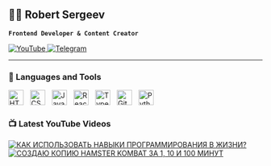 ## 👨‍💻 Robert Sergeev

**`Frontend Developer & Content Creator`**

<p align="left">
  <a href="https://www.youtube.com/@robertsergeev">
    <img alt="YouTube" title="Subscribe to my YouTube channel" src="https://custom-icon-badges.demolab.com/badge/YouTube-red.svg?logo=video&logoColor=white&style=flat-square"/>
  </a>

  <a  href="https://t.me/berloga_programmistov">
    <img alt="Telegram" title="Telegram Channel" src="https://custom-icon-badges.demolab.com/badge/Telegram-blue.svg?logo=telegram1232&logoColor=white&style=flat-square"/>
  </a> 
</p>

---

### 🧰 Languages and Tools

<img align="left" alt="HTML" width="30px" style="padding-right:10px;" src="https://cdn.jsdelivr.net/gh/devicons/devicon/icons/html5/html5-plain.svg" />
<img align="left" alt="CSS" width="30px" style="padding-right:10px;" src="https://cdn.jsdelivr.net/gh/devicons/devicon/icons/css3/css3-plain.svg" />
<img align="left" alt="JavaScript" width="30px" style="padding-right:10px;" src="https://cdn.jsdelivr.net/gh/devicons/devicon/icons/javascript/javascript-plain.svg" />
<img align="left" alt="React" width="30px" style="padding-right:10px;" src="https://cdn.jsdelivr.net/gh/devicons/devicon/icons/react/react-original.svg" />
<img align="left" alt="TypeScript" width="30px" style="padding-right:10px;" src="https://cdn.jsdelivr.net/gh/devicons/devicon/icons/typescript/typescript-plain.svg" />
<img align="left" alt="Git" width="30px" style="padding-right:10px;" src="https://cdn.jsdelivr.net/gh/devicons/devicon/icons/git/git-original.svg" />
<img align="left" alt="Python" width="30px" style="padding-right:10px;" src="https://cdn.jsdelivr.net/gh/devicons/devicon/icons/python/python-original.svg" />
<br />

#

### 📺 Latest YouTube Videos

<!-- BEGIN YOUTUBE-CARDS -->
[![КАК ИСПОЛЬЗОВАТЬ НАВЫКИ ПРОГРАММИРОВАНИЯ В ЖИЗНИ?](https://ytcards.demolab.com/?id=oHaXVYEHKRI&title=%D0%9A%D0%90%D0%9A+%D0%98%D0%A1%D0%9F%D0%9E%D0%9B%D0%AC%D0%97%D0%9E%D0%92%D0%90%D0%A2%D0%AC+%D0%9D%D0%90%D0%92%D0%AB%D0%9A%D0%98+%D0%9F%D0%A0%D0%9E%D0%93%D0%A0%D0%90%D0%9C%D0%9C%D0%98%D0%A0%D0%9E%D0%92%D0%90%D0%9D%D0%98%D0%AF+%D0%92+%D0%96%D0%98%D0%97%D0%9D%D0%98%3F&lang=en&timestamp=1719046843&background_color=%230d1117&title_color=%23ffffff&stats_color=%23dedede&max_title_lines=1&width=250&border_radius=5 "КАК ИСПОЛЬЗОВАТЬ НАВЫКИ ПРОГРАММИРОВАНИЯ В ЖИЗНИ?")](https://www.youtube.com/watch?v=oHaXVYEHKRI)
[![СОЗДАЮ КОПИЮ HAMSTER KOMBAT ЗА 1, 10 И 100 МИНУТ](https://ytcards.demolab.com/?id=_qT60Y7hVj8&title=%D0%A1%D0%9E%D0%97%D0%94%D0%90%D0%AE+%D0%9A%D0%9E%D0%9F%D0%98%D0%AE+HAMSTER+KOMBAT+%D0%97%D0%90+1%2C+10+%D0%98+100+%D0%9C%D0%98%D0%9D%D0%A3%D0%A2&lang=en&timestamp=1718193640&background_color=%230d1117&title_color=%23ffffff&stats_color=%23dedede&max_title_lines=1&width=250&border_radius=5 "СОЗДАЮ КОПИЮ HAMSTER KOMBAT ЗА 1, 10 И 100 МИНУТ")](https://www.youtube.com/watch?v=_qT60Y7hVj8)
<!-- END YOUTUBE-CARDS -->



<!--
**robertsergeev/RobertSergeev** is a ✨ _special_ ✨ repository because its `README.md` (this file) appears on your GitHub profile.

Here are some ideas to get you started:

- 🔭 I’m currently working on ...
- 🌱 I’m currently learning ...
- 👯 I’m looking to collaborate on ...
- 🤔 I’m looking for help with ...
- 💬 Ask me about ...
- 📫 How to reach me: ...
- 😄 Pronouns: ...
- ⚡ Fun fact: ...
-->
